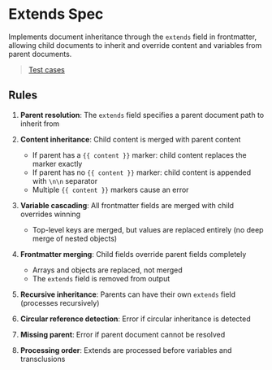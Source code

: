 # Extends Spec

Implements document inheritance through the `extends` field in frontmatter, allowing child documents to inherit and override content and variables from parent documents.

> [Test cases](extends.tests.md)

## Rules

1. **Parent resolution**: The `extends` field specifies a parent document path to inherit from

2. **Content inheritance**: Child content is merged with parent content

   - If parent has a `{{ content }}` marker: child content replaces the marker exactly
   - If parent has no `{{ content }}` marker: child content is appended with `\n\n` separator
   - Multiple `{{ content }}` markers cause an error

3. **Variable cascading**: All frontmatter fields are merged with child overrides winning

   - Top-level keys are merged, but values are replaced entirely (no deep merge of nested objects)

4. **Frontmatter merging**: Child fields override parent fields completely

   - Arrays and objects are replaced, not merged
   - The `extends` field is removed from output

5. **Recursive inheritance**: Parents can have their own `extends` field (processes recursively)

6. **Circular reference detection**: Error if circular inheritance is detected

7. **Missing parent**: Error if parent document cannot be resolved

8. **Processing order**: Extends are processed before variables and transclusions
